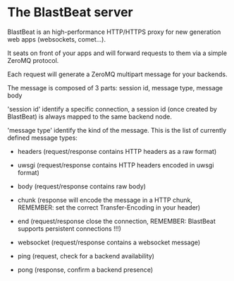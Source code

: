 The BlastBeat server
=========

BlastBeat is an high-performance HTTP/HTTPS proxy for new generation web apps (websockets, comet...).

It seats on front of your apps and will forward requests to them via a simple ZeroMQ protocol.

Each request will generate a ZeroMQ multipart message for your backends.

The message is composed of 3 parts: session id, message type, message body

'session id' identify a specific connection, a session id (once created by BlastBeat) is always mapped to
the same backend node.

'message type' identify the kind of the message. This is the list of currently defined message types:

* headers (request/response contains HTTP headers as a raw format)

* uwsgi (request/response contains HTTP headers encoded in uwsgi format)

* body (request/response contains raw body)

* chunk (response will encode the message in a HTTP chunk, REMEMBER: set the correct Transfer-Encoding in your
header) 

* end (request/response close the connection, REMEMBER: BlastBeat supports persistent connections !!!)

* websocket (request/response contains a websocket message)

* ping (request, check for a backend availability)

* pong (response, confirm a backend presence)


